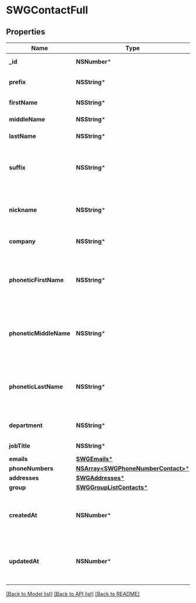 # SWGContactFull

## Properties
Name | Type | Description | Notes
------------ | ------------- | ------------- | -------------
**_id** | **NSNumber*** | Integer ID. Read-only. | [optional] 
**prefix** | **NSString*** | Salutation, such as Mr, Mrs, or Dr | [optional] 
**firstName** | **NSString*** | First name or given name | [optional] 
**middleName** | **NSString*** | Middle or second name | [optional] 
**lastName** | **NSString*** | Last name or surname | [optional] 
**suffix** | **NSString*** | Suffix, such as \&quot;Jr.\&quot;, \&quot;Sr.\&quot;, \&quot;II\&quot;, or \&quot;III\&quot; | [optional] 
**nickname** | **NSString*** | Nickname, or a shortened informal version of the contact&#39;s name | [optional] 
**company** | **NSString*** | Name of the contact&#39;s company | [optional] 
**phoneticFirstName** | **NSString*** | Phonetic first name. Useful for remembering how to pronounce the contact&#39;s name. | [optional] 
**phoneticMiddleName** | **NSString*** | Phonetic middle name. Useful for remembering how to pronounce the contact&#39;s name. | [optional] 
**phoneticLastName** | **NSString*** | Phonetic last name. Useful for remembering how to pronounce the contact&#39;s name. | [optional] 
**department** | **NSString*** | Name of the contact&#39;s department | [optional] 
**jobTitle** | **NSString*** | Contact&#39;s job title | [optional] 
**emails** | [**SWGEmails***](SWGEmails.md) |  | [optional] 
**phoneNumbers** | [**NSArray&lt;SWGPhoneNumberContact&gt;***](SWGPhoneNumberContact.md) |  | [optional] 
**addresses** | [**SWGAddresses***](SWGAddresses.md) |  | [optional] 
**group** | [**SWGGroupListContacts***](SWGGroupListContacts.md) |  | [optional] 
**createdAt** | **NSNumber*** | Integer UNIX timestamp when the contact was created. Read-only. | [optional] 
**updatedAt** | **NSNumber*** | Integer UNIX timestamp when the contact was created. Read-only. | [optional] 

[[Back to Model list]](../README.md#documentation-for-models) [[Back to API list]](../README.md#documentation-for-api-endpoints) [[Back to README]](../README.md)


